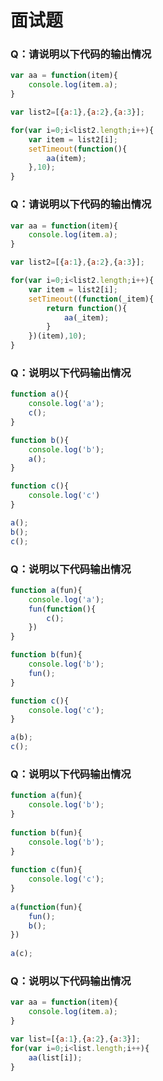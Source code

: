 # 面试题

### Q：请说明以下代码的输出情况

```javascript
var aa = function(item){
    console.log(item.a);
}

var list2=[{a:1},{a:2},{a:3}];

for(var i=0;i<list2.length;i++){
    var item = list2[i];
    setTimeout(function(){
        aa(item);
    },10);
}
```

### Q：请说明以下代码的输出情况

```javascript
var aa = function(item){
    console.log(item.a);
}

var list2=[{a:1},{a:2},{a:3}];

for(var i=0;i<list2.length;i++){
    var item = list2[i];
    setTimeout((function(_item){
        return function(){
            aa(_item);
        }
    })(item),10);
}
```

### Q：说明以下代码输出情况

```javascript
function a(){
    console.log('a');
    c();
}

function b(){
    console.log('b');
    a();
}

function c(){
    console.log('c')
}

a();
b();
c();
```

### Q：说明以下代码输出情况

```javascript
function a(fun){
    console.log('a');
    fun(function(){
        c();
    })
}

function b(fun){
    console.log('b');
    fun();
}

function c(){
    console.log('c');
}

a(b);
c();
```

### Q：说明以下代码输出情况

```javascript
function a(fun){
    console.log('b');
}
    
function b(fun){
    console.log('b');
}
    
function c(fun){
    console.log('c');
}
    
a(function(fun){
    fun();
    b();
})
    
a(c);
```

### Q：说明以下代码输出情况

```javascript
var aa = function(item){
    console.log(item.a);
}

var list=[{a:1},{a:2},{a:3}];
for(var i=0;i<list.length;i++){
    aa(list[i]);
}
```


